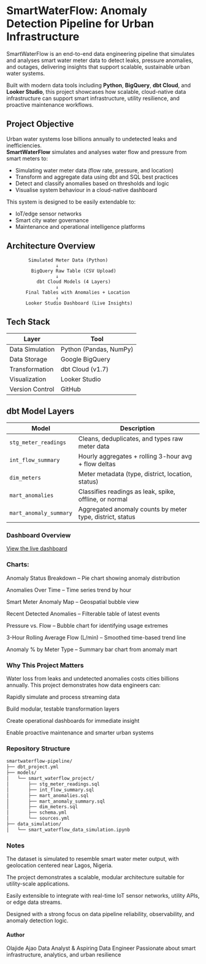 # SmartWaterFlow: Anomaly Detection Pipeline for Urban Infrastructure 	

SmartWaterFlow is an end-to-end data engineering pipeline that simulates and analyses smart water meter data to detect leaks, pressure anomalies, and outages, delivering insights that support scalable, sustainable urban water systems.

Built with modern data tools including **Python**, **BigQuery**, **dbt Cloud**, and **Looker Studio**, this project showcases how scalable, cloud-native data infrastructure can support smart infrastructure, utility resilience, and proactive maintenance workflows.


## Project Objective

Urban water systems lose billions annually to undetected leaks and inefficiencies.  
**SmartWaterFlow** simulates and analyses water flow and pressure from smart meters to:

- Simulating water meter data (flow rate, pressure, and location)
- Transform and aggregate data using dbt and SQL best practices
- Detect and classify anomalies based on thresholds and logic
- Visualise system behaviour in a cloud-native dashboard

This system is designed to be easily extendable to:
- IoT/edge sensor networks
- Smart city water governance
- Maintenance and operational intelligence platforms


## Architecture Overview

```text
        Simulated Meter Data (Python)
                  ↓
         BigQuery Raw Table (CSV Upload)
                  ↓
           dbt Cloud Models (4 Layers)
                  ↓
       Final Tables with Anomalies + Location
                  ↓
       Looker Studio Dashboard (Live Insights)

```
## Tech Stack
| Layer           | Tool                   |
| --------------- | ---------------------- |
| Data Simulation | Python (Pandas, NumPy) |
| Data Storage    | Google BigQuery        |
| Transformation  | dbt Cloud (v1.7)       |
| Visualization   | Looker Studio          |
| Version Control | GitHub                 |


## dbt Model Layers

| Model                  | Description                                               |
| ---------------------- | --------------------------------------------------------- |
| `stg_meter_readings`   | Cleans, deduplicates, and types raw meter data            |
| `int_flow_summary`     | Hourly aggregates + rolling 3-hour avg + flow deltas      |
| `dim_meters`           | Meter metadata (type, district, location, status)         |
| `mart_anomalies`       | Classifies readings as leak, spike, offline, or normal    |
| `mart_anomaly_summary` | Aggregated anomaly counts by meter type, district, status |

### Dashboard Overview
[View the live dashboard](https://lookerstudio.google.com/reporting/4307c571-bed6-4dc2-b3c6-3165ec7f696b)

### Charts:

Anomaly Status Breakdown – Pie chart showing anomaly distribution

Anomalies Over Time – Time series trend by hour

Smart Meter Anomaly Map – Geospatial bubble view

Recent Detected Anomalies – Filterable table of latest events

Pressure vs. Flow – Bubble chart for identifying usage extremes

3-Hour Rolling Average Flow (L/min) – Smoothed time-based trend line

Anomaly % by Meter Type – Summary bar chart from anomaly mart

### Why This Project Matters
Water loss from leaks and undetected anomalies costs cities billions annually. This project demonstrates how data engineers can:

Rapidly simulate and process streaming data

Build modular, testable transformation layers

Create operational dashboards for immediate insight

Enable proactive maintenance and smarter urban systems

### Repository Structure

```bash
smartwaterflow-pipeline/
├── dbt_project.yml
├── models/
│   └── smart_waterflow_project/
│       ├── stg_meter_readings.sql
│       ├── int_flow_summary.sql
│       ├── mart_anomalies.sql
│       ├── mart_anomaly_summary.sql
│       ├── dim_meters.sql
│       ├── schema.yml
│       └── sources.yml
├── data_simulation/
│   └── smart_waterflow_data_simulation.ipynb

```

### Notes

The dataset is simulated to resemble smart water meter output, with geolocation centered near Lagos, Nigeria.

The project demonstrates a scalable, modular architecture suitable for utility-scale applications.

Easily extensible to integrate with real-time IoT sensor networks, utility APIs, or edge data streams.

Designed with a strong focus on data pipeline reliability, observability, and anomaly detection logic.

#### Author
Olajide Ajao
Data Analyst & Aspiring Data Engineer
Passionate about smart infrastructure, analytics, and urban resilience







